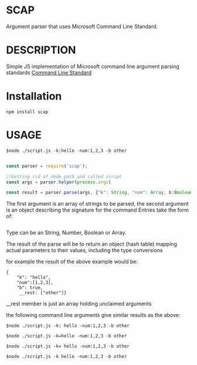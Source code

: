 SCAP
====
Argument parser that uses Microsoft Command Line Standard. 


DESCRIPTION
===========
Simple JS implementation of Microsoft command line argument parsing standards
[Command Line Standard](https://docs.microsoft.com/en-us/previous-versions/windows/it-pro/windows-powershell-1.0/ee156811(v=technet.10)?redirectedfrom=MSDN)


Installation
============

```
npm install scap
```

USAGE
=====

```
$node ./script.js -k:hello -num:1,2,3 -b other
```

```javascript

const parser = require('scap');

//Getting rid of node path and called script
const args = parser.helper(process.argv)

const result = parser.parse(args, {"k": String, "num": Array, b:Boolean});
```
The first argument is an array of strings to be parsed, the second argument
is an object describing the signature for the command Entries take the form of:

```name = Type
```
Type can be an String, Number, Boolean or Array.

The result of the parse will be to return an object (hash table)
mapping actual parameters to their values, including the type conversions

for example the result of the above example would be:
```
{
	"k": "hello",
	"num":[1,2,3],
	"b": true,
	 __rest: ["other"]}
```
\__rest member is just an array holding unclaimed arguments 

the following command line arguments give similar results as the above:
```
$node ./script.js -k: hello -num:1,2,3 -b other
```
```
$node ./script.js -k=hello -num:1,2,3 -b other
```
```
$node ./script.js -k= hello -num:1,2,3 -b other
```
```
$node ./script.js -k hello -num:1,2,3 -b other
```